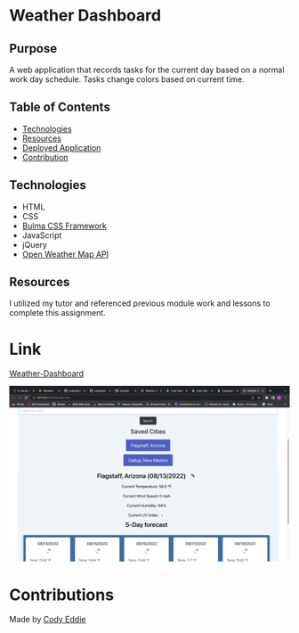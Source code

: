 # Weather Dashboard

## Purpose 
A web application that records tasks for the current day based on a normal work day schedule. Tasks change colors based on current time.

## Table of Contents
* [Technologies](#technologies)
* [Resources](#resources)
* [Deployed Application](#live-link)
* [Contribution](#contributions)


## Technologies
* HTML
* CSS
* <a href="https://bulma.io/documentation/">Bulma CSS Framework</a>
* JavaScript
* jQuery
* <a href="https://openweathermap.org/api">Open Weather Map API</a>

## Resources
I utilized my tutor and referenced previous module work and lessons to complete this assignment. 

# Link

<a href="https://codyeddie.github.io/weather-dashboard/">Weather-Dashboard</a>

![Screenshot](./assets/imgs/screenshot.png)

# Contributions
Made by <a href="https://github.com/codyeddie">Cody Eddie</a>